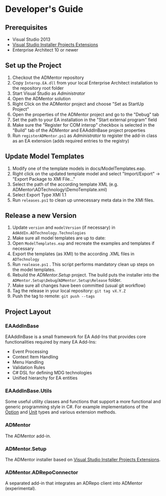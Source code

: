# Developer's Guide

## Prerequisites

* Visual Studio 2013
* [Visual Studio Installer Projects Extensions](https://visualstudiogallery.msdn.microsoft.com/9abe329c-9bba-44a1-be59-0fbf6151054d)
* Enterprise Architect 10 or newer

## Set up the Project

1. Checkout the ADMentor repository
1. Copy `Interop.EA.dll` from your local Enterprise Architect installation to the repository root folder
1. Start Visual Studio as _Administrator_
1. Open the ADMentor solution
1. Right Click on the ADMentor project and choose "Set as StartUp Project"
1. Open the properties of the ADMentor project and go to the "Debug" tab
1. Set the path to your EA installation in the "Start external program" field
1. Make sure the "Register for COM interop" checkbox is selected in the "Build" tab of the ADMentor and EAAddInBase project properties
1. Run `registerADMentor.ps1` as _Administrator_ to register the add-in class as an EA extension (adds required entries to the registry)

## Update Model Templates

1. Modify one of the template models in docs/ModelTemplates.eap.
2. Right click on the updated template model and select "Import/Export" -> "Export Package to XMI File..."
3. Select the path of the according template XML (e.g. ADMentor\ADTechnology\DemoTemplate.xml)
4. Select Export Type XMI 1.1
5. Run `releases.ps1` to clean up unnecessary meta data in the XMI files.

## Release a new Version

1. Update `version` and `modelVersion` (if necessary) in `AdAddIn.ADTechnology.Technologies`
1. Make sure all model templates are up to date:
  1. Open `ModelTemplates.eap` and recreate the examples and templates if necessary
  1. Export the templates (as XMI) to the according .XML files in `ADTechnology`
  1. Run `realease.ps1` . This script performs mandatory clean up steps on the model templates.
1. Rebuild the _ADMentor.Setup_ project. The build puts the installer into the `ADMentor.Setup\Debug`/`ADMentor.Setup\Release` folder.
1. Make sure all changes have been committed (usual git workflow)
1. Tag the release in your local repository: `git tag vX.Y.Z`
1. Push the tag to remote: `git push --tags`

## Project Layout

### EAAddInBase

EAAddInBase is a small framework for EA Add-Ins that provides core functionalities required by many EA Add-Ins:

* Event Processing
* Context Item Handling
* Menu Handling
* Validation Rules
* C# DSL for defining MDG technologies
* Unified hierarchy for EA entities

### EAAddInBase.Utils

Some useful utility classes and functions that support a more functional and generic programming style in C#. For example implementations of the [Option](http://en.wikipedia.org/wiki/Option_type) and [Unit](http://en.wikipedia.org/wiki/Unit_type) types and various extension methods.

### ADMentor

The ADMentor add-in.

### ADMentor.Setup

The ADMentor installer based on [Visual Studio Installer Projects Extensions](https://visualstudiogallery.msdn.microsoft.com/9abe329c-9bba-44a1-be59-0fbf6151054d).

### ADMentor.ADRepoConnector

A separated add-in that integrates an ADRepo client into ADMentor (experimental).
